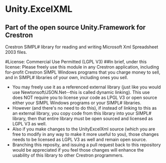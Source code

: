 # Unity.ExcelXML 
## Part of the open source Unity.Framework for Crestron

Crestron SIMPL# library for reading and writing Microsoft Xml Spreadsheet 2003 files. 

#License: Commercial Use Permitted (LGPL V3)
##In brief, under this license:
Please freely use this module in any Crestron application, including for-profit Crestron SIMPL Windows programs that you charge money to sell, and in SIMPL# libraries of your own, including ones you sell.

* You may freely use it as a referenced external library (just like you would use Newtonsoft/JSON.Net--this is called dynamic linking). This use does NOT require you to license your code as LPGL V3 or open source either your SIMPL Windows programs or your SIMPL# libraries.
* However (and there's no need to do this), if instead of linking to this as an external library, you copy code from this library into your SIMPL# library, then that entire library must be open sourced and licensed as LGPL V3 as well.
* Also if you make changes to the UnityExcelXml source (which you are free to modify in any way to make it more useful to you), those changes needs to be licensed as LGPL V3 as well and remain open source.
* Branching this reposity, and issuing a pull request back to this repository would be appreciated if you feel those changes will enhance the usability of this library to other Crestron programmers.


